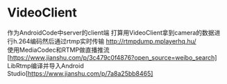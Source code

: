 # VideoClient
作为AndroidCode中server的client端
打算用VideoClient拿到camera的数据进行h.264编码然后通过rtmp实时传输
http://rtmpdump.mplayerhq.hu/  
使用MediaCodec和RTMP做直播推流[https://www.jianshu.com/p/3c479c0f4876?open_source=weibo_search]  
LibRtmp编译并导入Android Studio[https://www.jianshu.com/p/7a8a25bb8465]
